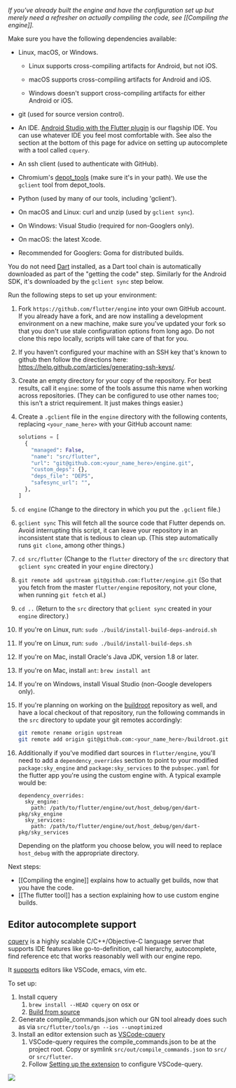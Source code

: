 _If you've already built the engine and have the configuration set up but merely need a refresher on
actually compiling the code, see [[Compiling the engine]]._

Make sure you have the following dependencies available:

 * Linux, macOS, or Windows.

     * Linux supports cross-compiling artifacts for Android, but not iOS.

     * macOS supports cross-compiling artifacts for Android and iOS.

     * Windows doesn't support cross-compiling artifacts for either Android or iOS.

 * git (used for source version control).

 * An IDE. [Android Studio with the Flutter plugin](https://flutter.io/using-ide/) is
   our flagship IDE. You can use whatever IDE you feel most comfortable with. See also
   the section at the bottom of this page for advice on setting up autocomplete with
   a tool called `cquery`.

 * An ssh client (used to authenticate with GitHub).

 * Chromium's
   [depot_tools](http://commondatastorage.googleapis.com/chrome-infra-docs/flat/depot_tools/docs/html/depot_tools_tutorial.html#_setting_up)
   (make sure it's in your path). We use the `gclient` tool from depot_tools.

 * Python (used by many of our tools, including 'gclient').

 * On macOS and Linux: curl and unzip (used by `gclient sync`).

 * On Windows: Visual Studio (required for non-Googlers only).

 * On macOS: the latest Xcode.

 * Recommended for Googlers: Goma for distributed builds.

You do not need [Dart](https://www.dartlang.org/downloads/linux.html) installed,
as a Dart tool chain is automatically downloaded as part of the "getting the code"
step. Similarly for the Android SDK, it's downloaded by the `gclient sync` step below.

Run the following steps to set up your environment:

1. Fork `https://github.com/flutter/engine` into your own GitHub account. If
   you already have a fork, and are now installing a development environment on
   a new machine, make sure you've updated your fork so that you don't use stale
   configuration options from long ago. Do not clone this repo locally, scripts
   will take care of that for you.

2. If you haven't configured your machine with an SSH key that's known to github then
   follow the directions here: https://help.github.com/articles/generating-ssh-keys/.

3. Create an empty directory for your copy of the repository. For best
   results, call it `engine`: some of the tools assume this name when
   working across repositories. (They can be configured to use other
   names too; this isn't a strict requirement. It just makes things easier.)

4. Create a `.gclient` file in the `engine` directory with the
   following contents, replacing `<your_name_here>` with your GitHub
   account name:

   ```python
   solutions = [
     {
       "managed": False,
       "name": "src/flutter",
       "url": "git@github.com:<your_name_here>/engine.git",
       "custom_deps": {},
       "deps_file": "DEPS",
       "safesync_url": "",
     },
   ]
   ```

5. `cd engine` (Change to the directory in which you put the
   `.gclient` file.)

6. `gclient sync` This will fetch all the source code that Flutter
   depends on. Avoid interrupting this script, it can leave your
   repository in an inconsistent state that is tedious to clean up.
   (This step automatically runs `git clone`, among other things.)

7. `cd src/flutter` (Change to the `flutter` directory of the `src`
   directory that `gclient sync` created in your `engine` directory.)

8. `git remote add upstream git@github.com:flutter/engine.git` (So
   that you fetch from the master `flutter/engine` repository, not
   your clone, when running `git fetch` et al.)

9. `cd ..` (Return to the `src` directory that `gclient sync` created
    in your `engine` directory.)

10. If you're on Linux, run: `sudo ./build/install-build-deps-android.sh`

11. If you're on Linux, run: `sudo ./build/install-build-deps.sh`

12. If you're on Mac, install Oracle's Java JDK, version 1.8 or later.

13. If you're on Mac, install `ant`: `brew install ant`

14. If you're on Windows, install Visual Studio (non-Google developers only).

15. If you're planning on working on the
    [buildroot](https://github.com/flutter/buildroot) repository as
    well, and have a local checkout of that repository, run the
    following commands in the `src` directory to update your git
    remotes accordingly:

    ```bash
    git remote rename origin upstream
    git remote add origin git@github.com:<your_name_here>/buildroot.git
    ```
16. Additionally if you've modified dart sources in `flutter/engine`, you'll
    need to add a `dependency_overrides` section to point to your modified
    `package:sky_engine` and `package:sky_services` to the `pubspec.yaml`
    for the flutter app you're using the custom engine with.  A typical
    example would be:

    ```	
    dependency_overrides:	
      sky_engine:	
        path: /path/to/flutter/engine/out/host_debug/gen/dart-pkg/sky_engine	
      sky_services:	
        path: /path/to/flutter/engine/out/host_debug/gen/dart-pkg/sky_services	
    ```	
    Depending on the platform you choose below, you will need to replace `host_debug` with the appropriate 
    directory.

Next steps:

 * [[Compiling the engine]] explains how to actually get builds, now that you have the code.
 * [[The flutter tool]] has a section explaining how to use custom engine builds.


## Editor autocomplete support

[cquery](https://github.com/cquery-project/cquery) is a highly scalable C/C++/Objective-C language server that supports IDE features like go-to-definition, call hierarchy, autocomplete, find reference etc that works reasonably well with our engine repo. 

It [supports](https://github.com/cquery-project/cquery/wiki/Editor-configuration) editors like VSCode, emacs, vim etc. 

To set up:
1. Install cquery
    1. `brew install --HEAD cquery` on osx or
    1. [Build from source](https://github.com/cquery-project/cquery/wiki/Getting-started)
1. Generate compile_commands.json which our GN tool already does such as via `src/flutter/tools/gn --ios --unoptimized` 
1. Install an editor extension such as [VSCode-cquery](https://marketplace.visualstudio.com/items?itemName=cquery-project.cquery)
    1. VSCode-query requires the compile_commands.json to be at the project root. Copy or symlink `src/out/compile_commands.json` to `src/` or `src/flutter`.
    1. Follow [Setting up the extension](https://github.com/cquery-project/cquery/wiki/Visual-Studio-Code#setting-up-the-extension) to configure VSCode-query.

![](https://media.giphy.com/media/xjIrToRDVvMPvjkBcl/giphy.gif)

